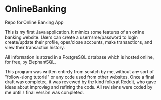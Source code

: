 # OnlineBanking
Repo for Online Banking App

This is my first Java application. It mimics some features of an online banking website. Users can create a username/password to login, 
create/update their profile, open/close accounts, make transactions, and view their transaction history.

All information is stored in a PostgreSQL database which is hosted online, for free, by ElephantSQL.

This program was written entirely from scratch by me, without any sort of "follow-along tutorial" or any code used from other websites. 
Once a final draft was completed, it was reviewed by the kind folks at Reddit, who gave ideas about improving and refining the code. 
All revisions were coded by me until a final version was completed.
